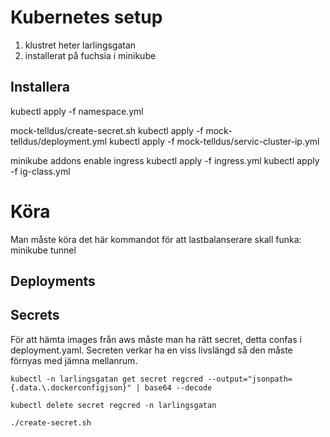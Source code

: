 # Kubernetes setup

1. klustret heter larlingsgatan
2. installerat på fuchsia i minikube

## Installera

kubectl apply -f namespace.yml

mock-telldus/create-secret.sh
kubectl apply -f mock-telldus/deployment.yml
kubectl apply -f mock-telldus/servic-cluster-ip.yml

minikube addons enable ingress
kubectl apply -f ingress.yml 
kubectl apply -f ig-class.yml 



# Köra
Man måste köra det här kommandot för att lastbalanserare skall funka:
minikube tunnel

## Deployments

## Secrets
För att hämta images från aws måste man ha rätt secret, detta confas i deployment.yaml. Secreten verkar ha en viss livslängd så den måste förnyas med jämna mellanrum.

`kubectl -n larlingsgatan get secret regcred --output="jsonpath={.data.\.dockerconfigjson}" | base64 --decode`

`kubectl delete secret regcred -n larlingsgatan`
 
`./create-secret.sh`



